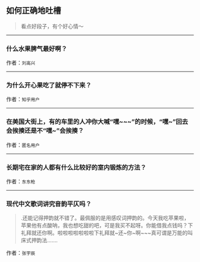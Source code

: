 ## 如何正确地吐槽

> 看点好段子，有个好心情～


 
---

### 什么水果脾气最好啊？

> 


作者：`刘高兴`

---

### 为什么开心果吃了就停不下来？

> 


作者：`知乎用户`

---

### 在美国大街上，有的车里的人冲你大喊“嘿~~~”的时候，“嘿~”回去会挨揍还是不“嘿~”会挨揍？

> 


作者：`匿名用户`

---

### 长期宅在家的人都有什么比较好的室内锻炼的方法？

> 


作者：`东东枪`

---

### 现代中文歌词讲究音韵平仄吗？

> .还能记得押韵就不错了。最佩服的是用感叹词押韵的。今天我吃苹果啦，苹果他有点酸呐，我也想吃甜的吧，可是我买不起呀。你能借我点钱吗？下礼拜就还你啊。啦啦啦啦啦啦啦下礼拜就~还~你~啊~~~真可谓是万能的叫床式押韵法…….


作者：`张宇辰`